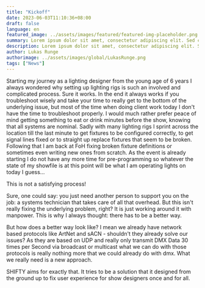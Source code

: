 ```yaml
---
title: "Kickoff"
date: 2023-06-03T11:10:36+08:00
draft: false
language: en
featured_image: ../assets/images/featured/featured-img-placeholder.png
summary: Lorem ipsum dolor sit amet, consectetur adipiscing elit. Sed cursus, odio nec venenatis lacinia, lacus lectus varius nisi, in tristique mi purus ut libero.
description: Lorem ipsum dolor sit amet, consectetur adipiscing elit. Sed cursus, odio nec venenatis lacinia, lacus lectus varius nisi, in tristique mi purus ut libero. Vestibulum vel convallis felis. Ut finibus lorem vestibulum lobortis rhoncus.
author: Lukas Runge
authorimage: ../assets/images/global/LukasRunge.png
tags: ["News"]
---
```


Starting my journey as a lighting designer from the young age of 6 years I always wondered why setting up lighting rigs is such an involved and complicated process. Sure it works. In the end it always works if you troubleshoot wisely and take your time to really get to the bottom of the underlying issue, but most of the time when doing client work today I don't have the time to troubleshoot properly. I would much rather prefer peace of mind getting something to eat or drink minutes before the show, knowing that all systems are nominal. Sadly with many lighting rigs I sprint across the location till the last minute to get fixtures to be configured correctly, to get signal lines fixed or to straight up replace fixtures that seem to be broken. Following that I am back at FoH fixing broken fixture definitions or sometimes even writing new ones from scratch. As the event is already starting I do not have any more time for pre-programming so whatever the state of my showfile is at this point will be what I am operating lights on today I guess...

This is not a satisfying process!

Sure, one could say: you just need another person to support you on the job: a systems technician that takes care of all that overhead. But this isn't really fixing the underlying problem, right? It is just working around it with manpower. This is why I always thought: there has to be a better way.

But how does a better way look like? I mean we already have network based protocols like ArtNet and sACN - shouldn't they already solve our issues? As they are based on UDP and really only transmit DMX Data 30 times per Second via broadcast or multicast what we can do with those protocols is really nothing more that we could already do with dmx. What we really need is a new approach.

SHIFTY aims for exactly that. It tries to be a solution that it designed from the ground up to fix user experience for show designers once and for all.